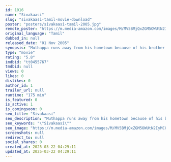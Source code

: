```yaml
---
id: 1016
name: "Sivakaasi"
slug: "sivakaasi-tamil-movie-download"
poster: "posters/sivakaasi-tamil-2005.jpg"
remote_poster: "https://m.media-amazon.com/images/M/MV5BMjQxZGM5OWUtN2IyMC00NmIxLWJkZGUtMjhlZmFkYjEzMTE3XkEyXkFqcGdeQXVyMTEzNzg0Mjkx._V1_SX300.jpg"
original_language: "Tamil"
dubbed_in: null
released_date: "01 Nov 2005"
synopsis: "Muthappa runs away from his hometown because of his brother. Years later , he returns to his hometown and found out that his brother ruined his family. He decides to take revenge."
type: "movie"
rating: "5.8"
imdbid: "tt0455767"
tmdbid: null
views: 0
likes: 0
dislikes: 0
author_id: 1
trailer_url: null
runtime: "175 min"
is_featured: 0
is_active: 1
is_comingsoon: 0
seo_title: "Sivakaasi"
seo_description: "Muthappa runs away from his hometown because of his brother. Years later , he returns to his hometown and found out that his brother ruined his family. He decides to take revenge."
seo_keywords: "\"Sivakaasi\""
seo_image: "https://m.media-amazon.com/images/M/MV5BMjQxZGM5OWUtN2IyMC00NmIxLWJkZGUtMjhlZmFkYjEzMTE3XkEyXkFqcGdeQXVyMTEzNzg0Mjkx._V1_SX300.jpg"
screenshots: null
redirect_to: null
social_shares: 0
created_at: 2025-03-22 04:29:11
updated_at: 2025-03-22 04:29:11
---
```


